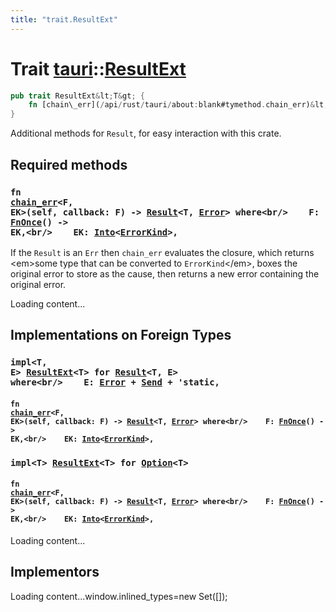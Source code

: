 ```yaml
---
title: "trait.ResultExt"
---
```


Trait [tauri](/api/rust/tauri/index.html)::[ResultExt](/api/rust/tauri/)
========================================================================

```rust
pub trait ResultExt&lt;T&gt; {
    fn [chain\_err](/api/rust/tauri/about:blank#tymethod.chain_err)&lt;F, EK&gt;(self, callback: F) -&gt; [Result](https://doc.rust-lang.org/nightly/core/result/enum.Result.html "enum core::result::Result")&lt;T, [Error](/api/rust/tauri/../tauri/struct.Error.html "struct tauri::Error")\&gt;&lt;br/&gt;    where&lt;br/&gt;        F: [FnOnce](https://doc.rust-lang.org/nightly/core/ops/function/trait.FnOnce.html "trait core::ops::function::FnOnce")() -&gt; EK,&lt;br/&gt;        EK: [Into](https://doc.rust-lang.org/nightly/core/convert/trait.Into.html "trait core::convert::Into")&lt;[ErrorKind](/api/rust/tauri/../tauri/enum.ErrorKind.html "enum tauri::ErrorKind")\&gt;;
}
```

Additional methods for <code>Result</code>, for easy interaction with this crate.

Required methods
----------------

### <code>fn [chain_err](/api/rust/tauri/about:blank#tymethod.chain_err)&lt;F, EK&gt;(self, callback: F) -&gt; [Result](https://doc.rust-lang.org/nightly/core/result/enum.Result.html "enum core::result::Result")&lt;T, [Error](/api/rust/tauri/../tauri/struct.Error.html "struct tauri::Error")&gt; where&lt;br/&gt;    F: [FnOnce](https://doc.rust-lang.org/nightly/core/ops/function/trait.FnOnce.html "trait core::ops::function::FnOnce")() -&gt; EK,&lt;br/&gt;    EK: [Into](https://doc.rust-lang.org/nightly/core/convert/trait.Into.html "trait core::convert::Into")&lt;[ErrorKind](/api/rust/tauri/../tauri/enum.ErrorKind.html "enum tauri::ErrorKind")&gt;,</code> 

If the <code>Result</code> is an <code>Err</code> then <code>chain_err</code> evaluates the closure, which returns &lt;em&gt;some type that can be converted to <code>ErrorKind</code>&lt;/em&gt;, boxes the original error to store as the cause, then returns a new error containing the original error.

Loading content...

Implementations on Foreign Types
--------------------------------

### <code>impl&lt;T, E&gt; [ResultExt](/api/rust/tauri/../tauri/trait.ResultExt.html "trait tauri::ResultExt")&lt;T&gt; for [Result](https://doc.rust-lang.org/nightly/core/result/enum.Result.html "enum core::result::Result")&lt;T, E&gt; where&lt;br/&gt;    E: [Error](https://doc.rust-lang.org/nightly/std/error/trait.Error.html "trait std::error::Error") + [Send](https://doc.rust-lang.org/nightly/core/marker/trait.Send.html "trait core::marker::Send") + 'static,</code> 

#### <code>fn [chain_err](/api/rust/tauri/about:blank#method.chain_err)&lt;F, EK&gt;(self, callback: F) -&gt; [Result](https://doc.rust-lang.org/nightly/core/result/enum.Result.html "enum core::result::Result")&lt;T, [Error](/api/rust/tauri/../tauri/struct.Error.html "struct tauri::Error")&gt; where&lt;br/&gt;    F: [FnOnce](https://doc.rust-lang.org/nightly/core/ops/function/trait.FnOnce.html "trait core::ops::function::FnOnce")() -&gt; EK,&lt;br/&gt;    EK: [Into](https://doc.rust-lang.org/nightly/core/convert/trait.Into.html "trait core::convert::Into")&lt;[ErrorKind](/api/rust/tauri/../tauri/enum.ErrorKind.html "enum tauri::ErrorKind")&gt;,</code> 

### <code>impl&lt;T&gt; [ResultExt](/api/rust/tauri/../tauri/trait.ResultExt.html "trait tauri::ResultExt")&lt;T&gt; for [Option](https://doc.rust-lang.org/nightly/core/option/enum.Option.html "enum core::option::Option")&lt;T&gt;</code>

#### <code>fn [chain_err](/api/rust/tauri/about:blank#method.chain_err)&lt;F, EK&gt;(self, callback: F) -&gt; [Result](https://doc.rust-lang.org/nightly/core/result/enum.Result.html "enum core::result::Result")&lt;T, [Error](/api/rust/tauri/../tauri/struct.Error.html "struct tauri::Error")&gt; where&lt;br/&gt;    F: [FnOnce](https://doc.rust-lang.org/nightly/core/ops/function/trait.FnOnce.html "trait core::ops::function::FnOnce")() -&gt; EK,&lt;br/&gt;    EK: [Into](https://doc.rust-lang.org/nightly/core/convert/trait.Into.html "trait core::convert::Into")&lt;[ErrorKind](/api/rust/tauri/../tauri/enum.ErrorKind.html "enum tauri::ErrorKind")&gt;,</code> 

Loading content...

Implementors
------------

Loading content...window.inlined\_types=new Set(\[\]);
      